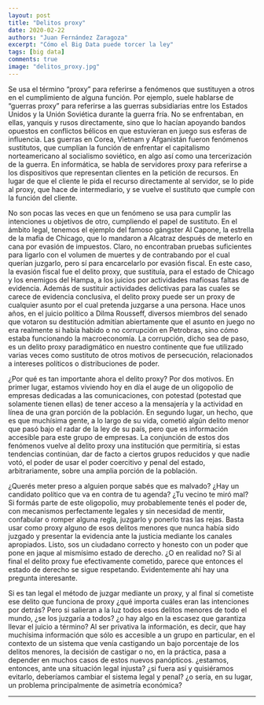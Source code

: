 ```yaml
---
layout: post
title: "Delitos proxy"
date: 2020-02-22
authors: "Juan Fernández Zaragoza"
excerpt: "Cómo el Big Data puede torcer la ley"
tags: [big data]
comments: true
image: "delitos_proxy.jpg"
---
```

Se usa el término “proxy” para referirse a fenómenos que sustituyen a otros en el cumplimiento de alguna función. Por ejemplo, suele hablarse de “guerras proxy” para referirse a las guerras subsidiarias entre los Estados Unidos y la Unión Soviética durante la guerra fría. No se enfrentaban, en ellas, yanquis y rusos directamente, sino que lo hacían apoyando bandos opuestos en conflictos bélicos en que estuvieran en juego sus esferas de influencia. Las guerras en Corea, Vietnam y Afganistán fueron fenómenos sustitutos, que cumplían la función de enfrentar el capitalismo norteamericano al socialismo soviético, en algo así como una tercerización de la guerra. En informática, se habla de servidores proxy para referirse a los dispositivos que representan clientes en la petición de recursos. En lugar de que el cliente le pida el recurso directamente al servidor, se lo pide al proxy, que hace de intermediario, y se vuelve el sustituto que cumple con la función del cliente.

No son pocas las veces en que un fenómeno se usa para cumplir las intenciones u objetivos de otro, cumpliendo el papel de sustituto. En el ámbito legal, tenemos el ejemplo del famoso gángster Al Capone, la estrella de la mafia de Chicago, que lo mandaron a Alcatraz después de meterlo en cana por evasión de impuestos. Claro, no encontraban pruebas suficientes para ligarlo con el volumen de muertes y de contrabando por el cual querían juzgarlo, pero sí para encarcelarlo por evasión fiscal. En este caso, la evasión fiscal fue el delito proxy, que sustituía, para el estado de Chicago y los enemigos del Hampa, a los juicios por actividades mafiosas faltas de evidencia. Además de sustituir actividades delictivas para las cuales se carece de evidencia conclusiva, el delito proxy puede ser un proxy de cualquier asunto por el cual pretenda juzgarse a una persona. Hace unos años, en el juicio político a Dilma Rousseff, diversos miembros del senado que votaron su destitución admitían abiertamente que el asunto en juego no era realmente si había habido o no corrupción en Petrobras, sino cómo estaba funcionando la macroeconomía. La corrupción, dicho sea de paso, es un delito proxy paradigmático en nuestro continente que fue utilizado varias veces como sustituto de otros motivos de persecución, relacionados a intereses políticos o distribuciones de poder.

¿Por qué es tan importante ahora el delito proxy? Por dos motivos. En primer lugar, estamos viviendo hoy en día el auge de un oligopolio de empresas dedicadas a las comunicaciones, con potestad (potestad que solamente tienen ellas) de tener acceso a la mensajería y la actividad en línea de una gran porción de la población. En segundo lugar, un hecho, que es que muchísima gente, a lo largo de su vida, cometió algún delito menor que pasó bajo el radar de la ley de su país, pero que es información accesible para este grupo de empresas. La conjunción de estos dos fenómenos vuelve al delito proxy una institución que permitiría, si estas tendencias continúan, dar de facto a ciertos grupos reducidos y que nadie votó, el poder de usar el poder coercitivo y penal del estado, arbitrariamente, sobre una amplia porción de la población.

¿Querés meter preso a alguien porque sabés que es malvado? ¿Hay un candidato político que va en contra de tu agenda? ¿Tu vecino te miró mal? Si formás parte de este oligopolio, muy probablemente tenés el poder de, con mecanismos perfectamente legales y sin necesidad de mentir, confabular o romper alguna regla, juzgarlo y ponerlo tras las rejas. Basta usar como proxy alguno de esos delitos menores que nunca había sido juzgado y presentar la evidencia ante la justicia mediante los canales apropiados. Listo, sos un ciudadano correcto y honesto con un poder que pone en jaque al mismísimo estado de derecho. ¿O en realidad no? Si al final el delito proxy fue efectivamente cometido, parece que entonces  el estado de derecho se sigue respetando. Evidentemente ahí hay una pregunta interesante.

Si es tan legal el método de juzgar mediante un proxy, y al final sí cometiste ese delito que funciona de proxy ¿qué importa cuáles eran las intenciones por detrás? Pero si salieran a la luz todos esos delitos menores de todo el mundo, ¿se los juzgaría a todos? ¿o hay algo en la escasez que garantiza llevar el juicio a término? Al ser privativa la información, es decir, que hay muchísima información que sólo es accesible a un grupo en particular, en el contexto de un sistema que venía castigando un bajo porcentaje de los delitos menores, la decisión de castigar o no, en la práctica, pasa a depender en muchos casos de estos nuevos panópticos. ¿estamos, entonces, ante una situación legal injusta? ¿si fuera así y quisiéramos evitarlo, deberíamos cambiar el sistema legal y penal? ¿o sería, en su lugar, un problema principalmente de asimetría económica?

---
